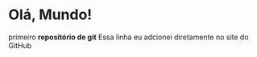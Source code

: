 # Olá, Mundo!
 primeiro **repositório de git**
 Essa linha eu adcionei diretamente no site do GitHub 
